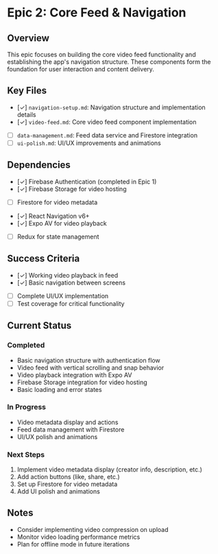 # Epic 2: Core Feed & Navigation

## Overview
This epic focuses on building the core video feed functionality and establishing the app's navigation structure. These components form the foundation for user interaction and content delivery.

## Key Files
- [✓] `navigation-setup.md`: Navigation structure and implementation details
- [✓] `video-feed.md`: Core video feed component implementation
- [ ] `data-management.md`: Feed data service and Firestore integration
- [ ] `ui-polish.md`: UI/UX improvements and animations

## Dependencies
- [✓] Firebase Authentication (completed in Epic 1)
- [✓] Firebase Storage for video hosting
- [ ] Firestore for video metadata
- [✓] React Navigation v6+
- [✓] Expo AV for video playback
- [ ] Redux for state management

## Success Criteria
- [✓] Working video playback in feed
- [✓] Basic navigation between screens
- [ ] Complete UI/UX implementation
- [ ] Test coverage for critical functionality

## Current Status
### Completed
- Basic navigation structure with authentication flow
- Video feed with vertical scrolling and snap behavior
- Video playback integration with Expo AV
- Firebase Storage integration for video hosting
- Basic loading and error states

### In Progress
- Video metadata display and actions
- Feed data management with Firestore
- UI/UX polish and animations

### Next Steps
1. Implement video metadata display (creator info, description, etc.)
2. Add action buttons (like, share, etc.)
3. Set up Firestore for video metadata
4. Add UI polish and animations

## Notes
- Consider implementing video compression on upload
- Monitor video loading performance metrics
- Plan for offline mode in future iterations 